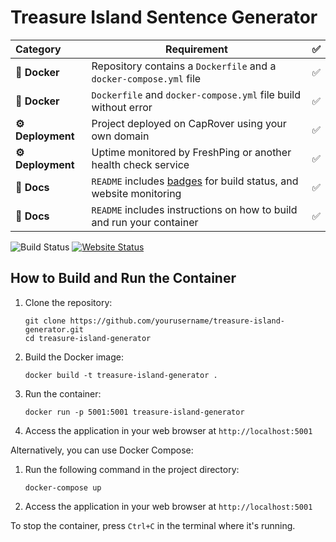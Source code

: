 # Treasure Island Sentence Generator

| Category         | Requirement                                                                                         |   ✅   |
| :--------------- | --------------------------------------------------------------------------------------------------- | :---: |
| **🐳 Docker**     | Repository contains a `Dockerfile` and a `docker-compose.yml` file                                  |   ✅   |
| **🐳 Docker**     | `Dockerfile` and `docker-compose.yml` file build without error                                      |   ✅   |
| **⚙️ Deployment** | Project deployed on CapRover using your own domain                                                  |   ✅   |
| **⚙️ Deployment** | Uptime monitored by FreshPing or another health check service                                       |   ✅   |
| **📝 Docs**       | `README` includes [badges](https://shields.io) for build status, and website monitoring             |   ✅   |
| **📝 Docs**       | `README` includes instructions on how to build and run your container                               |   ✅   |

![Build Status](https://img.shields.io/badge/build-passing-brightgreen)
[![Website Status](https://img.shields.io/website?url=https%3A%2F%2Fstats.uptimerobot.com%2Fsvlcuvffwe&label=Website%20Status)](https://stats.uptimerobot.com/svlCuvffWe)

## How to Build and Run the Container

1. Clone the repository:
   ```
   git clone https://github.com/yourusername/treasure-island-generator.git
   cd treasure-island-generator
   ```

2. Build the Docker image:
   ```
   docker build -t treasure-island-generator .
   ```

3. Run the container:
   ```
   docker run -p 5001:5001 treasure-island-generator
   ```

4. Access the application in your web browser at `http://localhost:5001`

Alternatively, you can use Docker Compose:

1. Run the following command in the project directory:
   ```
   docker-compose up
   ```

2. Access the application in your web browser at `http://localhost:5001`

To stop the container, press `Ctrl+C` in the terminal where it's running.